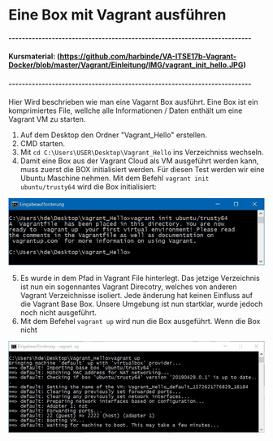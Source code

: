 # Eine Box mit Vagrant ausführen
#### -------------------------------------------------------------------------
#### Kursmaterial: (https://github.com/harbinde/VA-ITSE17b-Vagrant-Docker/blob/master/Vagrant/Einleitung/IMG/vagrant_init_hello.JPG)
#### -------------------------------------------------------------------------

Hier Wird beschrieben wie man eine Vagarnt Box ausführt. Eine Box ist ein komprimiertes File, wellche alle Informationen / Daten enthält um eine Vagrant VM zu starten.

1) Auf dem Desktop den Ordner "Vagrant_Hello" erstellen.
2) CMD starten.
3) Mit `cd C:\Users\USER\Desktop\Vagrant_Hello` ins Verzeichniss wechseln.
4) Damit eine Box aus der Vagrant Cloud als VM ausgeführt werden kann, muss zuerst die BOX initialisiert werden.
Für diesen Test werden wir eine Ubuntu Maschine nehmen.
Mit dem Befehl `vagrant init ubuntu/trusty64` wird die Box initialisiert:

![alt text](https://github.com/harbinde/VA-ITSE17b-Vagrant-Docker/blob/master/Vagrant/Einleitung/IMG/vagrant_init_hello.JPG)

5) Es wurde in dem Pfad in Vagrant File hinterlegt. Das jetzige Verzeichnis ist nun ein sogennantes Vagrant Direcotry, welches von anderen Vagrant Verzeichnisse isoliert. Jede änderung hat keinen Einfluss auf die Vagrant Base Box. Unsere Umgebung ist nun startklar, wurde jedoch noch nicht ausgeführt.
6) Mit dem Befehel `vagrant up` wird nun die Box ausgeführt. Wenn die Box nicht 

![alt text](https://github.com/harbinde/VA-ITSE17b-Vagrant-Docker/blob/master/Vagrant/Einleitung/IMG/vagrant_up_hello.JPG)


